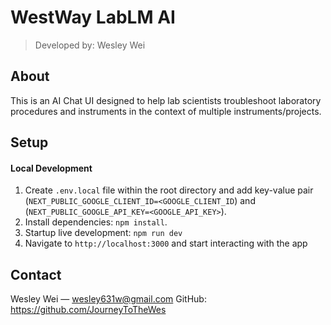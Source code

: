 # WestWay LabLM AI

> Developed by: Wesley Wei

## About

This is an AI Chat UI designed to help lab scientists troubleshoot laboratory procedures and instruments in the context of multiple instruments/projects.

## Setup

#### Local Development

1. Create `.env.local` file within the root directory and add key-value pair (`NEXT_PUBLIC_GOOGLE_CLIENT_ID=<GOOGLE_CLIENT_ID`) and (`NEXT_PUBLIC_GOOGLE_API_KEY=<GOOGLE_API_KEY>`).
2. Install dependencies: `npm install`.
3. Startup live development: `npm run dev`
4. Navigate to `http://localhost:3000` and start interacting with the app

## Contact

Wesley Wei — wesley631w@gmail.com
GitHub: https://github.com/JourneyToTheWes
